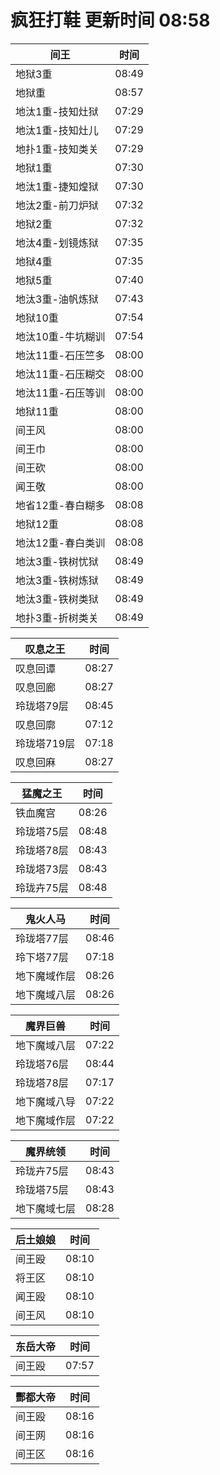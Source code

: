 # 疯狂打鞋 更新时间 08:58

| 间王   | 时间    |
|--------|-------|
| 地狱3重 | 08:49 |
| 地狱重 | 08:57 |
| 地汰1重-技知灶狱 | 07:29 |
| 地汰1重-技知灶儿 | 07:29 |
| 地扑1重-技知类关 | 07:29 |
| 地狱1重 | 07:30 |
| 地汰1重-捷知煌狱 | 07:30 |
| 地汰2重-前刀炉狱 | 07:32 |
| 地狱2重 | 07:32 |
| 地汰4重-划镜炼狱 | 07:35 |
| 地狱4重 | 07:35 |
| 地狱5重 | 07:40 |
| 地汰3重-油帆炼狱 | 07:43 |
| 地狱10重 | 07:54 |
| 地汰10重-牛坑糊训 | 07:54 |
| 地汰11重-石压竺多 | 08:00 |
| 地汰11重-石压糊交 | 08:00 |
| 地汰11重-石压等训 | 08:00 |
| 地狱11重 | 08:00 |
| 间王风 | 08:00 |
| 间王巾 | 08:00 |
| 间王砍 | 08:00 |
| 闻王敬 | 08:00 |
| 地省12重-春白糊多 | 08:08 |
| 地狱12重 | 08:08 |
| 地汰12重-春白类训 | 08:08 |
| 地汰3重-铁树忧狱 | 08:49 |
| 地汰3重-铁树炼狱 | 08:49 |
| 地汰3重-铁树类狱 | 08:49 |
| 地扑3重-折树类关 | 08:49 |

| 叹息之王   | 时间    |
|--------|-------|
| 叹息回谭 | 08:27 |
| 叹息回廊 | 08:27 |
| 玲珑塔79层 | 08:45 |
| 叹息回廓 | 07:12 |
| 玲珑塔719层 | 07:18 |
| 叹息回麻 | 08:27 |

| 猛魔之王   | 时间    |
|--------|-------|
| 铁血魔宫 | 08:26 |
| 玲珑塔75层 | 08:48 |
| 玲珑塔78层 | 08:43 |
| 玲珑塔73层 | 08:43 |
| 玲珑卉75层 | 08:48 |

| 鬼火人马   | 时间    |
|--------|-------|
| 玲珑塔77层 | 08:46 |
| 玲下塔77层 | 07:18 |
| 地下魔域作层 | 08:26 |
| 地下魔域八层 | 08:26 |

| 魔界巨兽   | 时间    |
|--------|-------|
| 地下魔域八层 | 07:22 |
| 玲珑塔76层 | 08:44 |
| 玲珑塔78层 | 07:17 |
| 地下魔域八导 | 07:22 |
| 地下魔域作层 | 07:22 |

| 魔界统领   | 时间    |
|--------|-------|
| 玲珑卉75层 | 08:43 |
| 玲珑塔75层 | 08:43 |
| 地下魔域七层 | 08:28 |

| 后土娘娘   | 时间    |
|--------|-------|
| 间王殴 | 08:10 |
| 将王区 | 08:10 |
| 闻王殴 | 08:10 |
| 间王风 | 08:10 |

| 东岳大帝   | 时间    |
|--------|-------|
| 间王殴 | 07:57 |

| 酆都大帝   | 时间    |
|--------|-------|
| 间王殴 | 08:16 |
| 间王网 | 08:16 |
| 间王区 | 08:16 |